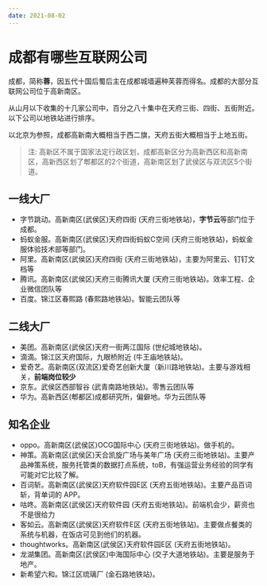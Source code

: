```yaml
---
date: 2021-08-02
---
```


# 成都有哪些互联网公司

成都，简称**蓉**，因五代十国后蜀后主在成都城墙遍种芙蓉而得名。成都的大部分互联网公司位于高新南区。

从山月以下收集的十几家公司中，百分之八十集中在天府三街、四街、五街附近。以下公司以地铁站进行排序。

以北京为参照，成都高新南大概相当于西二旗，天府五街大概相当于上地五街。

> 注: 高新区不属于国家法定行政区划，成都高新区分为高新西区和高新南区，高新西区划了郫都区的2个街道，高新南区划了武侯区与双流区5个街道。

## 一线大厂

+ 字节跳动。高新南区(武侯区)天府四街 (天府三街地铁站)，**字节云**等部门位于成都。
+ 蚂蚁金服。高新南区(武侯区)天府四街蚂蚁C空间 (天府三街地铁站)，蚂蚁金服体验技术部等部门。
+ 阿里。高新南区(武侯区)天府四街 (天府三街地铁站)，主要为阿里云、钉钉文档等
+ 腾讯。高新南区(武侯区)天府三街腾讯大厦 (天府三街地铁站)。效率工程、企业微信团队等
+ 百度。锦江区春熙路 (春熙路地铁站)。智能云团队等

## 二线大厂

+ 美团。高新南区(武侯区)天府一街两江国际 (世纪城地铁站)。
+ 滴滴。锦江区天府国际，九眼桥附近 (牛王庙地铁站)。
+ 爱奇艺。高新南区(双流区)爱奇艺创新大厦（新川路地铁站)。主要与游戏相关，**前端岗位较少**
+ 京东。武侯区西部智谷 (武青南路地铁站)。零售云团队等
+ 华为。高新西区(郫都区)成都研究所，偏僻地。华为云团队等

## 知名企业

+ oppo。高新南区(武侯区)OCG国际中心 (天府三街地铁站)。做手机的。
+ 神策。高新南区(武侯区)天合凯旋广场与美年广场 (天府三街地铁站)。主要产品神策系统，服务托管类的数据打点系统，toB，有强运营业务经验的同学有可能对它比较了解。
+ 百词斩。高新南区(武侯区)天府软件园E区 (天府五街地铁站)。主要产品百词斩，背单词的 APP。
+ 咕咚。高新南区(武侯区)天府软件园 (天府五街地铁站)。前端机会少，薪资也不是很给力
+ 客如云。高新南区(武侯区)天府软件E区 (天府五街地铁站)。主要做点餐类的系统与机器，在饭店可见到他们的机器。
+ thoughtworks。高新南区(武侯区)天府软件园E区 (天府五街地铁站)。
+ 龙湖集团。高新南区(武侯区)中海国际中心 (交子大道地铁站)。主要是服务于地产。
+ 新希望六和。锦江区琉璃厂 (金石路地铁站)。

